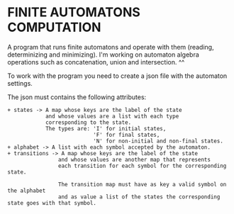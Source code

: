 # FINITE AUTOMATONS COMPUTATION

A program that runs finite automatons and operate with them (reading, determinizing and minimizing). 
I'm working on automaton algebra operations such as concatenation, union and intersection. ^^

To work with the program you need to create a json file with the automaton settings.

The json must contains the following attributes:

    + states -> A map whose keys are the label of the state 
                and whose values are a list with each type
                corresponding to the state.
                The types are: 'I' for initial states,
                               'F' for final states,
                               'N' for non-initial and non-final states.
    + alphabet -> A list with each symbol accepted by the automaton.
    + transitions -> A map whose keys are the label of the state
                    and whose values are another map that represents
                    each transition for each symbol for the corresponding state.

                    The transition map must have as key a valid symbol on the alphabet
                    and as value a list of the states the corresponding state goes with that symbol.
